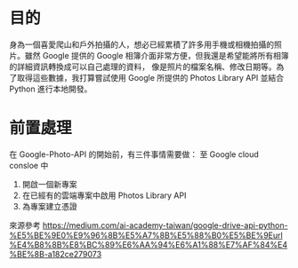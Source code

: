 # 目的

身為一個喜愛爬山和戶外拍攝的人，想必已經累積了許多用手機或相機拍攝的照片。雖然 Google 提供的 Google 相簿介面非常方便，但我還是希望能將所有相簿的詳細資訊轉換成可以自己處理的資料，
像是照片的檔案名稱、修改日期等。為了取得這些數據，我打算嘗試使用 Google 所提供的 Photos Library API 並結合 Python 進行本地開發。

# 前置處理
在 Google-Photo-API 的開始前，有三件事情需要做：
至 Google cloud consloe 中
1. 開啟一個新專案
2. 在已經有的雲端專案中啟用 Photos Library API
3. 為專案建立憑證

來源參考 https://medium.com/ai-academy-taiwan/google-drive-api-python-%E5%BE%9E0%E9%96%8B%E5%A7%8B%E5%88%B0%E5%BE%9Eurl%E4%B8%8B%E8%BC%89%E6%AA%94%E6%A1%88%E7%AF%84%E4%BE%8B-a182ce279073




